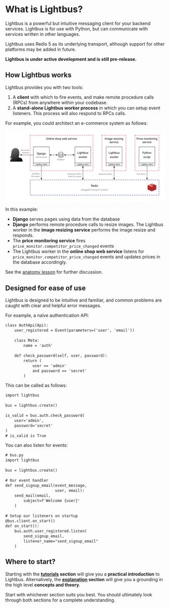 <style>

</style>

# What is Lightbus?

Lightbus is a powerful but intuitive messaging client for your
backend services. Lightbus is for use with Python, but can
communicate with services written in other languages.

Lightbus uses Redis 5 as its underlying transport, although support
for other platforms may be added in future.

**Lightbus is under active development and is still pre-release.**

## How Lightbus works

Lightbus provides you with two tools:

1. A **client** with which to fire events,
  and make remote procedure calls (RPCs) from anywhere within your
  codebase.
1. A **stand-alone Lightbus worker process** in which you can setup
  event listeners. This process will also respond to RPCs calls.

For example, you could architect an e-commerce system as follows:

![A simple Lightbus deployment][simple-processes]

In this example:

* **Django** serves pages using data from the database
* **Django** performs remote procedure calls to resize images. The Lightbus
  worker in the **image resizing service** performs the image resize and responds.
* The **price monitoring service** fires `price_monitor.competitor_price_changed` events
* The Lightbus worker in the **online shop web service** listens for
  `price_monitor.competitor_price_changed` events and updates prices in the
  database accordingly.


See the [anatomy lesson] for further discussion.

## Designed for ease of use

Lightbus is designed to be intuitive and familiar,
and common problems are caught with
clear and helpful error messages.

For example, a naïve authentication API:

```python3
class AuthApi(Api):
    user_registered = Event(parameters=('user', 'email'))

    class Meta:
        name = 'auth'

    def check_password(self, user, password):
        return (
            user == 'admin'
            and password == 'secret'
        )
```

This can be called as follows:

```python3
import lightbus

bus = lightbus.create()

is_valid = bus.auth.check_password(
    user='admin',
    password='secret'
)
# is_valid is True
```

You can also listen for events:

```python3
# bus.py
import lightbus

bus = lightbus.create()

# Our event handler
def send_signup_email(event_message,
                      user, email):
    send_mail(email,
        subject=f'Welcome {user}'
    )

# Setup our listeners on startup
@bus.client.on_start()
def on_start():
    bus.auth.user_registered.listen(
        send_signup_email,
        listener_name="send_signup_email"
    )
```

## Where to start?

Starting with the **[tutorials] section** will give you a
**practical introduction** to Lightbus.
Alternatively, the **[explanation] section** will give you a
grounding in the high level **concepts and theory**.

Start with whichever section suits you best. You should
ultimately look through both sections for a complete understanding.


[issue-1]: https://github.com/adamcharnock/lightbus/issues/1
[simple-processes]: /static/images/simple-processes.png
[tutorials]: /tutorial/index.md
[explanation]: /explanation/index.md
[anatomy lesson]: /explanation/anatomy-lesson.md
